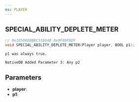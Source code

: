 ```yaml
---
ns: PLAYER
---
```

## SPECIAL_ABILITY_DEPLETE_METER

```c
// 0x1D506DBBBC51E64B 0x9F80F6DF
void SPECIAL_ABILITY_DEPLETE_METER(Player player, BOOL p1);
```

```
p1 was always true.
```

```
NativeDB Added Parameter 3: Any p2
```

## Parameters
* **player**: 
* **p1**: 

